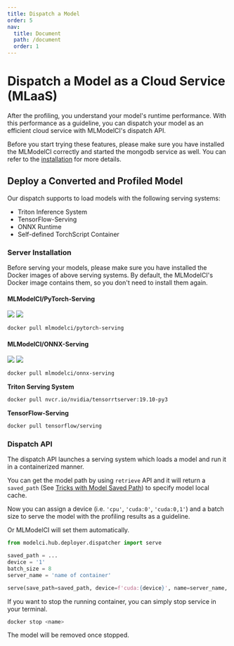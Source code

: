 ```yaml
---
title: Dispatch a Model
order: 5
nav:
  title: Document
  path: /document
  order: 1
---
```


# Dispatch a Model as a Cloud Service (MLaaS)

After the profiling, you understand your model's runtime performance. With this performance as a guideline, you can dispatch your model as an efficient cloud service with MLModelCI's dispatch API.

Before you start trying these features, please make sure you have installed the MLModelCI correctly and started the mongodb service as well. You can refer to the [installation](https://github.com/cap-ntu/ML-Model-CI#installation) for more details.

## Deploy a Converted and Profiled Model

Our dispatch supports to load models with the following serving systems:

- Triton Inference System
- TensorFlow-Serving
- ONNX Runtime
- Self-defined TorchScript Container

### Server Installation

Before serving your models, please make sure you have installed the Docker images of above serving systems. By default, the MLModelCI's Docker image contains them, so you don't need to install them again.

#### MLModelCI/PyTorch-Serving

![](https://img.shields.io/docker/pulls/mlmodelci/pytorch-serving.svg) ![](https://img.shields.io/docker/image-size/mlmodelci/pytorch-serving)

```bash
docker pull mlmodelci/pytorch-serving
```

#### MLModelCI/ONNX-Serving

![](https://img.shields.io/docker/pulls/mlmodelci/onnx-serving.svg) ![](https://img.shields.io/docker/image-size/mlmodelci/onnx-serving)

```bash
docker pull mlmodelci/onnx-serving
```

**Triton Serving System**

```bash
docker pull nvcr.io/nvidia/tensorrtserver:19.10-py3
```

**TensorFlow-Serving**

```bash
docker pull tensorflow/serving
```

### Dispatch API

The dispatch API launches a serving system which loads a model and run it in a containerized manner.

You can get the model path by using `retrieve` API and it will return a `saved_path` (See [Tricks with Model Saved Path](./register.md#tricks-with-model-saved-path)) to specify model local cache.

Now you can assign a device (i.e. `'cpu'`, `'cuda:0'`, `'cuda:0,1'`) and a batch size to serve the model with the profiling results as a guideline.

Or MLModelCI will set them automatically.

```python
from modelci.hub.deployer.dispatcher import serve

saved_path = ...
device = '1'
batch_size = 8
server_name = 'name of container'

serve(save_path=saved_path, device=f'cuda:{device}', name=server_name, batch_size=batch_size)
```

If you want to stop the running container, you can simply stop service in your terminal.

```bash
docker stop <name>
```

The model will be removed once stopped.
